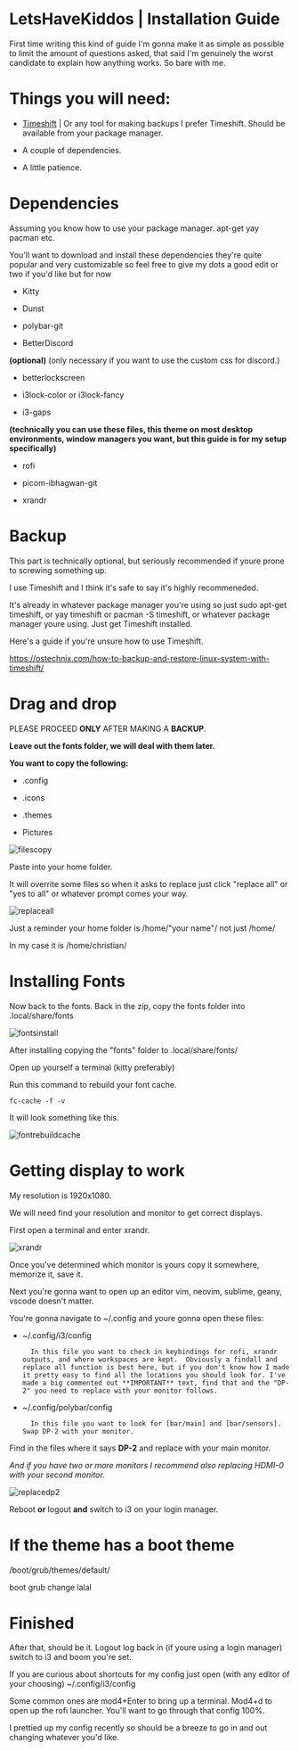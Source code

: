  **LetsHaveKiddos** | **Installation Guide**
===========================


First time writing this kind of guide I'm gonna make it as simple as possible to limit the amount of questions asked, that said I'm genuinely the worst candidate to explain how anything works. So bare with me.




Things you will need:
===========================

* [Timeshift](https://github.com/teejee2008/timeshift) | Or any tool for making backups I prefer Timeshift. Should be available from your package manager.

* A couple of dependencies.

* A little patience.


Dependencies
===========================

Assuming you know how to use your package manager. apt-get yay pacman etc.

You'll want to download and install these dependencies they're quite popular and very customizable so feel free to give my dots a good edit or two if you'd like but for now




* Kitty

* Dunst

* polybar-git

* BetterDiscord

**(optional)** (only necessary if you want to use the custom css for discord.)

* betterlockscreen

* i3lock-color or i3lock-fancy

* i3-gaps

**(technically you can use these files, this theme on most desktop environments, window managers you want, but this guide is for my setup specifically)**

* rofi

* picom-ibhagwan-git

* xrandr




Backup
===========================

This part is technically optional, but seriously recommended if youre prone to screwing something up.

I use Timeshift and I think it's safe to say it's highly recommeneded.

It's already in whatever package manager you're using so just sudo apt-get timeshift, or yay timeshift or pacman -S timeshift, or whatever package manager youre using. Just get Timeshift installed.

Here's a guide if you're unsure how to use Timeshift.

https://ostechnix.com/how-to-backup-and-restore-linux-system-with-timeshift/



Drag and drop
===========================

PLEASE PROCEED **ONLY** AFTER MAKING A **BACKUP**.

**Leave out the fonts folder, we will deal with them later.**

**You want to copy the following:**

* .config

* .icons

* .themes

* Pictures

![filescopy](filescopy.png)


Paste into your home folder.

It will overrite some files so when it asks to replace just click "replace all" or "yes to all" or whatever prompt comes your way.

![replaceall](replaceall.png)

Just a reminder your home folder is /home/"your name"/ not just /home/

In my case it is /home/christian/


Installing Fonts
===========================

Now back to the fonts. Back in the zip, copy the fonts folder into .local/share/fonts

![fontsinstall](fontsinstall.png)


After installing copying the "fonts" folder to .local/share/fonts/

Open up yourself a terminal (kitty preferably)

Run this command to rebuild your font cache.

`fc-cache -f -v`

It will look something like this.

![fontrebuildcache](fontrebuildcache.png)


Getting display to work
===========================

My resolution is 1920x1080.

We will need find your resolution and monitor to get correct displays.

First open a terminal and enter xrandr.

![xrandr](xrandr.png)

Once you've determined which monitor is yours copy it somewhere, memorize it, save it.

Next you're gonna want to open up an editor vim, neovim, sublime, geany, vscode doesn't matter.

You're gonna navigate to ~/.config and youre gonna open these files:

* ~/.config/i3/config

        In this file you want to check in keybindings for rofi, xrandr outputs, and where workspaces are kept.  Obviously a findall and replace all function is best here, but if you don't know how I made it pretty easy to find all the locations you should look for. I've made a big commented out **IMPORTANT** text, find that and the "DP-2" you need to replace with your monitor follows.

* ~/.config/polybar/config
    
    
        In this file you want to look for [bar/main] and [bar/sensors]. Swap DP-2 with your monitor.
        

Find in the files where it says **DP-2** and replace with your main monitor.

*And if you have two or more monitors I recommend also replacing HDMI-0 with your second monitor.*

![replacedp2](replacedp2.png)


Reboot **or** logout **and** switch to i3 on your login manager.


If the theme has a boot theme
===========================

/boot/grub/themes/default/

boot grub change lalal 


Finished
===========================

After that, should be it. Logout log back in (if youre using a login manager) switch to i3 and boom you're set.

If you are curious about shortcuts for my config just open (with any editor of your choosing) ~/.config/i3/config

Some common ones are mod4+Enter to bring up a terminal. Mod4+d to open up the rofi launcher. You'll want to go through that config 100%.

I prettied up my config recently so should be a breeze to go in and out changing whatever you'd like.




